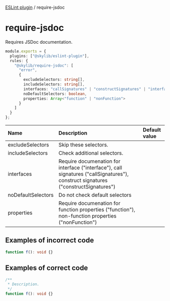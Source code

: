 [ESLint plugin](index.md) / require-jsdoc

# require-jsdoc

Requires JSDoc documentation.

```ts
module.exports = {
  plugins: ["@skylib/eslint-plugin"],
  rules: {
    "@skylib/require-jsdoc": [
      "error",
      {
        excludeSelectors: string[],
        includeSelectors: string[],
        interfaces: "callSignatures" | "constructSignatures" | "interface",
        noDefaultSelectors: boolean,
        properties: Array<"function" | "nonFunction">
      }
    ]
  }
};
```

| Name | Description | Default value |
| :----- | :----- | :----- |
| excludeSelectors | Skip these selectors. |
| includeSelectors | Check additional selectors. |
| interfaces | Require documenation for interface ("interface"), call signatures ("callSignatures"), construct signatures ("constructSignatures") |
| noDefaultSelectors | Do not check default selectors |
| properties | Require documenation for function properties ("function"), non-function properties ("nonFunction") |

## Examples of incorrect code

```ts
function f(): void {}
```

## Examples of correct code

```ts
/**
 * Description.
 */
function f(): void {}
```